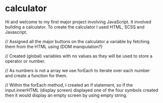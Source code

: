 # calculator

Hi and welcome to my first major project involving JavaScript. It involved building a calculator. To create the calculator I used HTML, SCSS and Javascript.

<!-- Variables -->

// Assigned all the major buttons on the calculator a variable by fetching them from the HTML using (DOM manipulation?)

// Created (global) variables with no values as they will be used to store a operator or number.

<!-- Numbers -->

// As numbers is not a array we use forEach to iterate over each number and create a function for them.

// Within the forEach method, I created an if statement, so if the input.innerHTML (display screen) displayed one of the four symbols created then it would display an empty screen by using empty string. 


